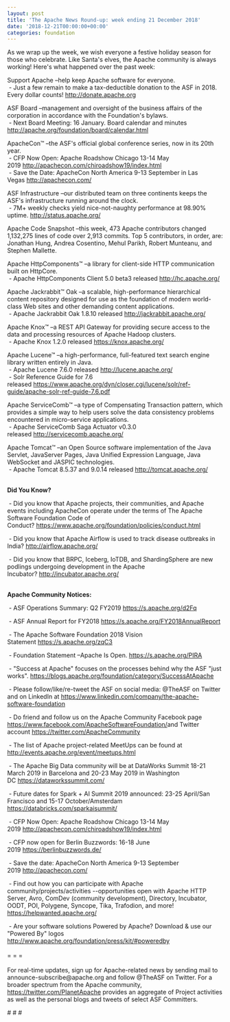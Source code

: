 ```yaml
---
layout: post
title: 'The Apache News Round-up: week ending 21 December 2018'
date: '2018-12-21T00:00:00+00:00'
categories: foundation
---
```

<p>As we wrap up the week, we wish everyone a festive holiday season for those who celebrate. Like Santa's elves, the Apache community is always working! Here's what happened over the past week:</p> 
  <p>Support Apache&nbsp;–help keep Apache software for everyone.<br />&nbsp;- Just a few remain to make a tax-deductible donation to the ASF in 2018. Every dollar counts!&nbsp;<a href="http://donate.apache.org/">http://donate.apache.org</a></p> 
  <p>ASF Board –management and oversight of the business affairs of the corporation in accordance with the Foundation's bylaws.<br />&nbsp;- Next Board Meeting: 16 January. Board calendar and minutes <a href="http://apache.org/foundation/board/calendar.html">http://apache.org/foundation/board/calendar.html</a></p> 
  <div> 
    <p>ApacheCon™ –the ASF's official global conference series, now in its 20th year.<br />&nbsp;- CFP Now Open: Apache Roadshow Chicago 13-14 May 2019&nbsp;<a href="http://apachecon.com/chiroadshow19/index.html">http://apachecon.com/chiroadshow19/index.html</a><br />&nbsp;- Save the Date: ApacheCon North America 9-13 September in Las Vegas&nbsp;<a href="http://apachecon.com/">http://apachecon.com/</a><br /></p> 
    <p>ASF Infrastructure –our distributed team on three continents keeps the ASF's infrastructure running around the clock.<br />&nbsp;- 7M+ weekly checks yield nice-not-naughty performance at 98.90% uptime.&nbsp;<a href="http://status.apache.org/">http://status.apache.org/</a></p> 
    <p>Apache Code Snapshot –this week, 473 Apache contributors changed 1,132,275 lines of code over 2,913 commits. Top 5 contributors, in order, are: Jonathan Hung, Andrea Cosentino, Mehul Parikh, Robert Munteanu, and Stephen Mallette.</p> 
    <p>Apache HttpComponents™ –a library for client-side HTTP communication built on HttpCore.<br />&nbsp;- Apache HttpComponents Client 5.0 beta3 released&nbsp;<a href="http://hc.apache.org/">http://hc.apache.org/</a></p> 
    <p><span style="white-space: pre;"></span></p> 
    <p>Apache Jackrabbit™ Oak –a scalable, high-performance hierarchical content repository designed for use as the foundation of modern world-class Web sites and other demanding content applications.<br />&nbsp;- Apache Jackrabbit Oak 1.8.10 released&nbsp;<a href="http://jackrabbit.apache.org/">http://jackrabbit.apache.org/</a></p> 
    <p><span style="white-space: pre;"></span></p> 
    <p>Apache Knox™ –a REST API Gateway for providing secure access to the data and processing resources of Apache Hadoop clusters.<br />&nbsp;- Apache Knox 1.2.0 released&nbsp;<a href="https://knox.apache.org/">https://knox.apache.org/</a></p> 
    <p><span style="white-space: pre;"></span></p> 
    <p>Apache Lucene™ –a high-performance, full-featured text search engine library written entirely in Java.<br />&nbsp;- Apache Lucene 7.6.0 released&nbsp;<a href="http://lucene.apache.org/">http://lucene.apache.org/</a><br />&nbsp;- Solr Reference Guide for 7.6 released&nbsp;<a href="https://www.apache.org/dyn/closer.cgi/lucene/solr/ref-guide/apache-solr-ref-guide-7.6.pdf">https://www.apache.org/dyn/closer.cgi/lucene/solr/ref-guide/apache-solr-ref-guide-7.6.pdf</a></p> 
    <p> </p> 
    <p>Apache ServiceComb™ –a type of Compensating Transaction pattern, which provides a simple way to help users solve the data consistency problems encountered in micro-service applications.<br />&nbsp;- Apache ServiceComb Saga Actuator v0.3.0 released&nbsp;<a href="http://servicecomb.apache.org/">http://servicecomb.apache.org/</a></p> 
    <p><span style="white-space: pre;"></span></p> 
    <p> </p> 
    <p>Apache Tomcat™ –an Open Source software implementation of the Java Servlet, JavaServer Pages, Java Unified Expression Language, Java WebSocket and JASPIC technologies.&nbsp; <br />&nbsp;- Apache Tomcat 8.5.37 and 9.0.14 released&nbsp;<a href="http://tomcat.apache.org/">http://tomcat.apache.org/</a></p> 
    <p> </p> 
    <p><strong><br />Did You Know?</strong></p> 
    <div> 
      <p>&nbsp;- Did you know that Apache projects, their communities, and Apache events including ApacheCon operate under the terms of The Apache Software Foundation Code of Conduct?&nbsp;<a href="https://www.apache.org/foundation/policies/conduct.html">https://www.apache.org/foundation/policies/conduct.html</a></p> 
      <p>&nbsp;- Did you know that Apache Airflow is used to track disease outbreaks in India?&nbsp;<a href="http://airflow.apache.org/">http://airflow.apache.org/</a></p> 
      <p>&nbsp;- Did you know that BRPC, Iceberg,&nbsp;IoTDB, and&nbsp;ShardingSphere are new podlings undergoing development in the Apache Incubator?&nbsp;<a href="http://incubator.apache.org/">http://incubator.apache.org/</a><br /><br /></p> 
      <p><strong>Apache Community Notices:</strong></p> 
    </div> 
    <p>&nbsp;-&nbsp;ASF Operations Summary: Q2 FY2019 <a href="https://s.apache.org/d2Fq">https://s.apache.org/d2Fq</a></p> 
    <p>&nbsp;- ASF Annual Report for FY2018&nbsp;<a href="https://s.apache.org/FY2018AnnualReport">https://s.apache.org/FY2018AnnualReport</a></p> 
    <p>&nbsp;- The Apache Software Foundation 2018 Vision Statement&nbsp;<a href="https://s.apache.org/zqC3">https://s.apache.org/zqC3</a></p> 
    <p>&nbsp;- Foundation Statement –Apache Is Open.&nbsp;<a href="https://s.apache.org/PIRA">https://s.apache.org/PIRA</a></p> 
    <div> 
      <p>&nbsp;- &quot;Success at Apache&quot; focuses on the processes behind why the ASF &quot;just works&quot;. <a href="https://blogs.apache.org/foundation/category/SuccessAtApache">https://blogs.apache.org/foundation/category/SuccessAtApache</a></p> 
    </div> 
    <div> 
      <p>&nbsp;- Please follow/like/re-tweet the ASF on social media: @TheASF on Twitter and on LinkedIn at <a href="https://www.linkedin.com/company/the-apache-software-foundation">https://www.linkedin.com/company/the-apache-software-foundation</a></p> 
      <p>&nbsp;- Do friend and follow us on the Apache Community Facebook page <a href="https://www.facebook.com/ApacheSoftwareFoundation/">https://www.facebook.com/ApacheSoftwareFoundation/</a>and Twitter account <a href="https://twitter.com/ApacheCommunity">https://twitter.com/ApacheCommunity</a></p> 
    </div> 
    <div> 
      <p><a href="https://feathercast.apache.org/"></a></p> 
    </div> 
    <div> 
      <p>&nbsp;- The list of Apache project-related MeetUps can be found at <a href="http://events.apache.org/event/meetups.html">http://events.apache.org/event/meetups.html<br /></a></p> 
    </div> 
    <div> 
      <p>&nbsp;- The Apache Big Data community will be at&nbsp;DataWorks Summit 18-21 March 2019 in Barcelona and&nbsp;20-23 May 2019 in Washington DC&nbsp;<a href="https://dataworkssummit.com/">https://dataworkssummit.com/</a></p> 
      <p>&nbsp;- Future dates for Spark + AI Summit 2019 announced: 23-25 April/San Francisco and 15-17 October/Amsterdam <font color="#bb0000"><a href="https://databricks.com/sparkaisummit/">https://databricks.com/sparkaisummit/</a></font></p>&nbsp;- CFP Now Open: Apache Roadshow Chicago 13-14 May 2019&nbsp;<a href="http://apachecon.com/chiroadshow19/index.html">http://apachecon.com/chiroadshow19/index.html</a><br /> 
      <p>&nbsp;- CFP now open for Berlin Buzzwords: 16-18 June 2019&nbsp;<a href="https://berlinbuzzwords.de/">https://berlinbuzzwords.de/</a> </p> 
      <p>&nbsp;- Save the date: ApacheCon North America 9-13 September 2019&nbsp;<a href="http://apachecon.com/">http://apachecon.com/</a></p> 
      <p>&nbsp;- Find out how you can participate with Apache community/projects/activities --opportunities open with Apache HTTP Server, Avro, ComDev (community development), Directory, Incubator, OODT, POI, Polygene, Syncope, Tika, Trafodion, and more! <a href="https://helpwanted.apache.org/">https://helpwanted.apache.org/</a></p> 
    </div> 
    <div>&nbsp;- Are your software solutions Powered by Apache? Download &amp; use our &quot;Powered By&quot; logos <a href="http://www.apache.org/foundation/press/kit/#poweredby">http://www.apache.org/foundation/press/kit/#poweredby</a></div> 
    <div><br /></div> 
    <div>= = =</div> 
    <div><br /></div> 
    <div>For real-time updates, sign up for Apache-related news by sending mail to announce-subscribe@apache.org and follow @TheASF on Twitter. For a broader spectrum from the Apache community, <a href="https://twitter.com/PlanetApache">https://twitter.com/PlanetApache</a> provides an aggregate of Project activities as well as the personal blogs and tweets of select ASF Committers.</div> 
  </div> 
  <p># # #</p>
